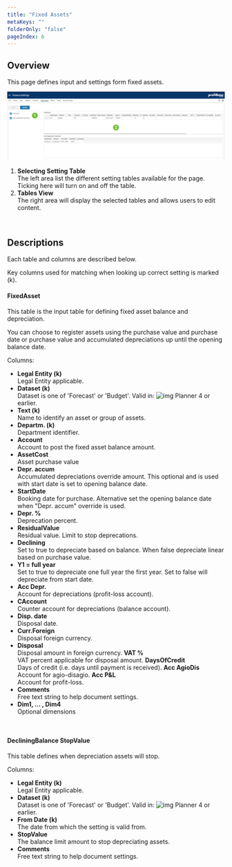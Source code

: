 ```yaml
---
title: "Fixed Assets"
metaKeys: ""
folderOnly: "false"
pageIndex: 6
---
```


## Overview
This page defines input and settings form fixed assets.
<br/>

![](img/finance-settings-fixed-assets.jpg)

1. **Selecting Setting Table**<br/>The left area list the different setting tables available for the page. Ticking here will turn on and off the table.
2. **Tables View**<br/>The right area will display the selected tables and allows users to edit content.
<br/>

## Descriptions

Each table and columns are described below.

Key columns used for matching when looking up correct setting is marked (k).

#### FixedAsset
This table is the input table for defining fixed asset balance and depreciation.

You can choose to register assets using the purchase value and purchase date or purchase value and accumulated depreciations up until the opening balance date.

Columns:

- **Legal Entity (k)**<br/>
Legal Entity applicable.
- **Dataset (k)**<br/>
Dataset is one of 'Forecast' or 'Budget'. Valid in: ![img](https://profitbasedocs.blob.core.windows.net/icons/yes-icon.png) Planner 4 or earlier.
- **Text (k)**<br/>
Name to identify an asset or group of assets.
- **Departm. (k)**<br/>
Department identifier.
- **Account**<br/>
Account to post the fixed asset balance amount.
- **AssetCost**<br/>
Asset purchase value
- **Depr. accum**<br/>
Accumulated depreciations override amount. This optional and is used with start date is set to opening balance date.
- **StartDate**<br/>
Booking date for purchase. Alternative set the opening balance date when "Depr. accum" override is used.
- **Depr. %**<br/>
Deprecation percent.
- **ResidualValue**<br/>
Residual value. Limit to stop deprecations.
- **Declining**<br/>
Set to true to depreciate based on balance. When false depreciate linear based on purchase value.
- **Y1 = full year**<br/>
Set to true to depreciate one full year the first year. Set to false will depreciate from start date.
- **Acc Depr.**<br/>
Account for depreciations (profit-loss account).
- **CAccount**<br/>
Counter account for depreciations (balance account).
- **Disp. date**<br/>
Disposal date.
- **Curr.Foreign**<br/>
Disposal foreign currency.
- **Disposal**<br/>
Disposal amount in foreign currency.
 **VAT %**<br/>
VAT percent applicable for disposal amount.
 **DaysOfCredit**<br/>
Days of credit (i.e. days until payment is received).
 **Acc AgioDis**<br/>
Account for agio-disagio.
 **Acc P&L**<br/>
Account for profit-loss.
- **Comments**<br/>
Free text string to help document settings.
- **Dim1, ... , Dim4**<br/>
Optional dimensions
<br/>

#### DecliningBalance StopValue
This table defines when depreciation assets will stop.

Columns:

- **Legal Entity (k)**<br/>
Legal Entity applicable.
- **Dataset (k)**<br/>
Dataset is one of 'Forecast' or 'Budget'. Valid in: ![img](https://profitbasedocs.blob.core.windows.net/icons/yes-icon.png) Planner 4 or earlier.
- **From Date (k)**<br/>
The date from which the setting is valid from.
- **StopValue**<br/>
The balance limit amount to stop depreciating assets.
- **Comments**<br/>
Free text string to help document settings.
